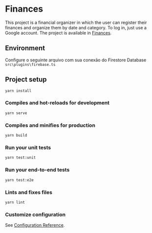 # Finances
This project is a financial organizer in which the user can register their finances and organize them by date and category. To log in, just use a Google account. The project is available in [Finances](https://finances.viniciusschneiderdeveloper.com/).

## Environment
Configure o seguinte arquivo com sua conexão do Firestore Database `src\plugins\firebase.ts`

## Project setup
```
yarn install
```

### Compiles and hot-reloads for development
```
yarn serve
```

### Compiles and minifies for production
```
yarn build
```

### Run your unit tests
```
yarn test:unit
```

### Run your end-to-end tests
```
yarn test:e2e
```

### Lints and fixes files
```
yarn lint
```

### Customize configuration
See [Configuration Reference](https://cli.vuejs.org/config/).

